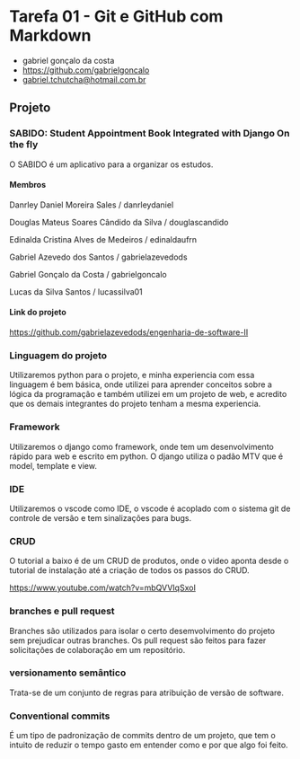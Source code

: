 # Tarefa 01 - Git e GitHub com Markdown

- gabriel gonçalo da costa
- https://github.com/gabrielgoncalo
- gabriel.tchutcha@hotmail.com.br

## Projeto

### SABIDO: Student Appointment Book Integrated with Django On the fly
 O SABIDO é um aplicativo para a organizar os estudos.

 #### Membros
 Danrley Daniel Moreira Sales / danrleydaniel

 Douglas Mateus Soares Cândido da Silva / douglascandido

 Edinalda Cristina Alves de Medeiros / edinaldaufrn

 Gabriel Azevedo dos Santos / gabrielazevedods

 Gabriel Gonçalo da Costa / gabrielgoncalo

 Lucas da Silva Santos / lucassilva01

 #### Link do projeto
 https://github.com/gabrielazevedods/engenharia-de-software-II

 ### Linguagem do projeto
 Utilizaremos python para o projeto, e minha experiencia com essa linguagem é bem básica, onde utilizei para aprender conceitos sobre a lógica da programação e também utilizei em um projeto de web, e acredito que os demais integrantes do projeto tenham a mesma experiencia.

### Framework
 Utilizaremos o django como framework, onde tem um desenvolvimento rápido para web e escrito em python. O django utiliza o padão MTV que é model, template e view.

 ### IDE
 Utilizaremos o vscode como IDE, o vscode é acoplado com o sistema git de controle de versão e tem sinalizações para bugs.

 ### CRUD
 O tutorial a baixo é de um CRUD de produtos, onde o video aponta desde o tutorial de instalação até a criação de todos os passos do CRUD.

 https://www.youtube.com/watch?v=mbQVVIqSxoI

### branches e pull request
 Branches são utilizados para isolar o certo desemvolvimento do projeto sem prejudicar outras branches. Os pull request são feitos para fazer solicitações de colaboração em um repositório.

### versionamento semântico
 Trata-se de um conjunto de regras para atribuição de versão de software.

### Conventional commits
 É um tipo de padronização de commits dentro de um projeto, que tem o intuito de reduzir o tempo gasto em entender como e por que algo foi feito.


